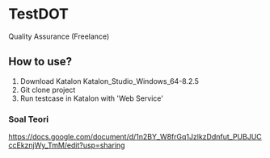 # TestDOT
Quality Assurance (Freelance)

## How to use?
1. Download Katalon Katalon_Studio_Windows_64-8.2.5
2. Git clone project
3. Run testcase in Katalon with 'Web Service'


### Soal Teori
https://docs.google.com/document/d/1n2BY_W8frGq1JzlkzDdnfut_PUBJUCccEkznjWy_TmM/edit?usp=sharing
